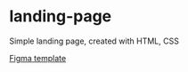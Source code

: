 # landing-page
Simple landing page, created with HTML, CSS

[Figma template](https://www.figma.com/file/YsdK7c4sLuh8L5RsouOTBD/Portfolio-template---Edit-and-export-HTML-(Community)?node-id=11%3A2809)
